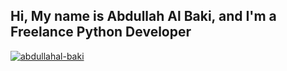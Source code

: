 ## Hi, My name is Abdullah Al Baki, and I'm a Freelance Python Developer

<!--
**abdullahal-baki/abdullahal-baki** is a ✨ _special_ ✨ repository because its `README.md` (this file) appears on your GitHub profile.

Here are some ideas to get you started:

- 🔭 I’m currently working on ...
- 🌱 I’m currently learning ...
- 👯 I’m looking to collaborate on ...
- 🤔 I’m looking for help with ...
- 💬 Ask me about ...
- 📫 How to reach me: ...
- 😄 Pronouns: ...
- ⚡ Fun fact: ...
-->
<a href="https://github.com/abdullahal-baki"><img title="abdullahal-baki" src="https://github-readme-stats.vercel.app/api/top-langs/?username=abdullahal-baki&layout=compact&theme=highcontrast"></a>
